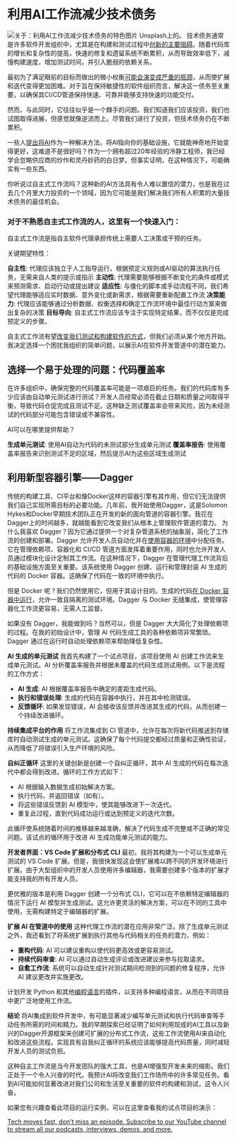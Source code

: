 # 利用AI工作流减少技术债务

![关于：利用AI工作流减少技术债务的特色图片](https://cdn.thenewstack.io/media/2024/10/ecb08d21-chris-ried-ieic5tq8ymk-unsplash-1024x684.jpg)
Unsplash上的。
技术债务通常是许多软件开发组织中，尤其是在构建和测试过程中[创新的主要阻碍](https://thenewstack.io/technical-debt-continues-to-mount-heres-how-to-solve-it/)。随着代码库的增长和复杂性的提高，快速的修复和遗留系统不断累积，从而导致效率低下，减慢构建速度，增加测试时间，并引入脆弱的依赖关系。

最初为了满足眼前的目标而做出的微小权衡[可能会演变成严重的瓶颈](https://thenewstack.io/balancing-ai-innovation-and-tech-debt-in-the-cloud/)，从而使扩展和迭代变得更加困难。对于旨在保持敏捷性的软件组织而言，解决这一债务至关重要，以确保其CI/CD管道保持快速、可靠并能够支持快速的功能交付。

然而，与此同时，它往往似乎是一个棘手的问题。我们知道我们应该投资，我们也试图取得进展，但感觉就像逆流而上。尽管我们进行了投资，但技术债务仍在不断累积。

一些人[提出将AI](https://thenewstack.io/how-to-use-self-healing-code-to-reduce-technical-debt/)作为一种解决方法。将AI指向你的基础设施，它就能神奇地开始变得更好，这难道不是很好吗？作为一个拥有超过20年经验的冷静工程师，我已经学会忽略供应商的炒作和灵丹妙药的白日梦。但事实证明，在这种情况下，可能确实有一些东西。

你听说过自主式工作流吗？这种新的AI方法具有令人难以置信的潜力，也是我在过去几个月里大力投资的一个领域，因为它可能是我们解决我们所有人积累的大量技术债务的最佳机会。

### 对于不熟悉自主式工作流的人，这里有一个快速入门：
自主式工作流是指自主软件代理承担传统上需要人工决策或干预的任务。

关键期望特性：

**自主性**: 代理应该独立于人工指导运行，根据预定义规则或AI驱动的算法执行任务，无需来自人类的提示或指示
**主动性**: 代理需要能够根据不断变化的条件或模式来预测需求、启动行动或提出建议
**适应性**: 与僵化的脚本或手动流程不同，我们希望代理能够适应实时数据、意外变化或新需求，根据需要重新配置工作流
**决策能力**: 代理应该能够通过分析数据、权衡选择和确定工作流环境中最佳行动方案来做出复杂的决策
**目标导向**: 自主式工作流应该专注于实现特定结果，而不仅仅是完成预定义的步骤。

自主式工作流有望[改变我们测试和构建软件的方式](https://thenewstack.io/ebooks/generative-ai/how-generative-ai-transforms-software-development/)，但我们必须从某个地方开始。我决定选择一个困扰我组织的简单问题，以展示AI在软件开发管道中的潜在能力。

## 选择一个易于处理的问题：代码覆盖率
在许多组织中，确保完整的代码覆盖率可能是一项艰巨的任务。我们的代码库有多少应该由自动单元测试进行测试？开发人员经常必须在截止日期和质量之间取得平衡，导致代码仓促完成且测试不足。这种缺乏测试覆盖率会带来风险，因为未经测试的代码部分可能包含错误或不兼容性。

AI可以在哪里提供帮助？

**生成单元测试**: 使用AI自动为代码的未测试部分生成单元测试
**覆盖率报告**: 使用覆盖率报告来识别测试不足的区域，然后提示AI为这些区域生成测试
## 利用新型容器引擎——Dagger
传统的构建工具、CI平台和像Docker这样的容器引擎有其作用，但它们无法提供我们自己实现所需目标的必要功能。几年前，我开始使用Dagger，这是Solomon Hykes和Docker早期技术团队正在开发的新的面向管道的容器引擎。我花在Dagger上的时间越多，就越能看到它改变我们从根本上管理软件管道的潜力。
为什么我喜欢 Dagger？因为它通过提供一个对复杂管道系统的抽象层，简化了工作流的创建和部署。Dagger 允许开发人员自动化并在[使用容器的环境](https://thenewstack.io/interconnect-security-risks-to-protect-your-kubernetes-environment/)中分配任务。它在管理依赖项、容器化和 CI/CD 管道方面发挥着重要作用，同时也允许开发人员通过模块化设计定制其工作流。在这种情况下，Dagger 在管理代理工作流背后的基础设施方面至关重要。该系统使用 Dagger 创建、运行和管理封装 AI 生成的代码的 Docker 容器。这确保了代码在一致的环境中执行。

但是 Docker 呢？我们仍然使用它，但用于其设计目的。生成的代码[在 Docker 容器中运行](https://thenewstack.io/tutorial-create-a-docker-image-from-a-running-container/)，允许一致且隔离的测试环境。Dagger 与 Docker 无缝集成，使管理容器化工作流更容易，无需人工监督。

如果没有 Dagger，我能做到吗？当然可以，但是 Dagger 大大简化了处理依赖项的过程。在我的初始设计中，管理 AI 代码生成工具的各种依赖项非常繁琐。Dagger 通过在运行时自动处理依赖项来帮助降低复杂性。

**AI 生成的单元测试**
我首先构建了一个试点项目，该项目使用 AI 创建工作流来生成单元测试。AI 分析覆盖率报告并根据未覆盖的代码生成测试用例。以下是流程的工作方式：

* **AI 生成**: AI 根据覆盖率报告中确定的差距生成代码。
* **执行和错误处理**: 生成的代码在容器中执行，并在其中检测错误。
* **反馈循环**: 如果发现错误，AI 会接收该反馈并改进其生成的代码，从而创建一个持续改进循环。

**持续集成平台的作用**
将工作流集成到 CI 管道中，允许在每次将新代码推送到存储库时自动测试生成的单元测试。这确保了每个代码提交都经过质量和正确性验证，从而降低了将错误引入生产环境的风险。

**自纠正循环**
这里的关键创新是创建一个自纠正循环，其中 AI 生成的代码在每次迭代中都会得到改进。循环的工作方式如下：

- AI 根据输入数据生成初始解决方案。
- 执行代码，并返回错误（如有）。
- 将这些错误反馈到 AI 模型中，使其能够改进下一次迭代。
- 重复此过程，直到代码成功运行或达到预定义的迭代次数。

此循环使系统随着时间的推移越来越准确，解决了代码生成不完整或不正确的常见问题。该试点的循环用于改进 AI 生成功能单元测试的能力。

**开发者界面：VS Code 扩展和分布式 CLI**
最初，我将其构建为一个可以生成单元测试的 VS Code 扩展。但是，我很快发现这会使扩展难以跨不同的开发环境进行扩展。由于大型组织中的开发人员使用许多编辑器，我需要创建多个版本的扩展才能支持我的所有开发人员。

更优雅的版本是利用 Dagger 创建一个分布式 CLI，它可以在不依赖特定编辑器的情况下运行 AI 模型并生成测试。这允许更灵活的解决方案，可以在不同的工具中使用，无需构建特定于编辑器的扩展。

**扩展 AI 在管道中的使用**
这种代理工作流的潜在应用非常广泛。除了生成单元测试之外，我还看到了将系统扩展到执行其他与代码相关的任务的潜力，例如：

* **重构代码**: AI 可以建议重构以使代码更高效或更容易测试。
* **持续代码审查**: AI 可以通过自动生成评论或改进建议来参与拉取请求。
* **自愈工作流**: 系统可以自动生成针对测试期间检测到的问题的修复程序，允许 AI 建议更改并实施更改。

计划开发 Python 和其他[编程语言](https://thenewstack.io/programming-languages/)的插件，以支持多种编程语言，从而在不同项目中更广泛地使用工作流。

**结论**
将AI集成到软件开发中，有可能显著减少编写单元测试和执行代码审查等手动任务所需的时间和精力。我的早期探索已经证明了如何利用现成的AI工具以及新兴的Dagger开源框架来创建可扩展的分布式工作流，这些工作流使用AI来自动化和改进这些流程。实现具有自我纠正循环的系统应该能够提高代码质量，同时减轻开发人员的测试负担。

这种自主工作流是当今开发团队的强大工具，也是AI增强型开发未来的缩影。我们正处于一个令人兴奋的时代。我预计AI将改变我们工作场所中的许多常见任务。看到AI可能如何显著改进对我们公司和生活至关重要的软件的构建和测试，这令人兴奋。

如果您有兴趣查看此项目的运行实例，可以在这里查看我的试点项目的演示：

[Tech moves fast, don't miss an episode. Subscribe to our YouTube channel to stream all our podcasts, interviews, demos, and more.](https://youtube.com/thenewstack?sub_confirmation=1)